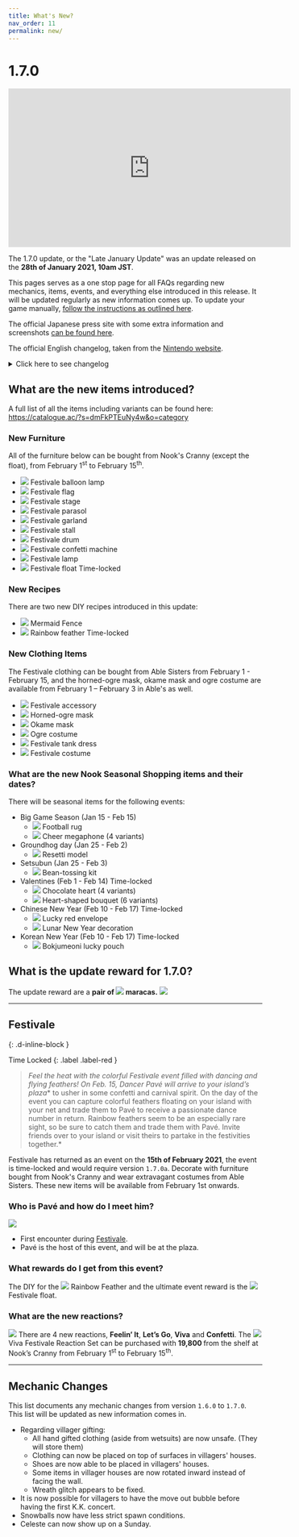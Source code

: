 ```yaml
---
title: What's New?
nav_order: 11
permalink: new/
---
```



# 1.7.0

<div class="videoWrapper">
    <iframe width="560" height="315" src="https://www.youtube.com/embed/Ck57sOYq7YI" frameborder="0" allow="accelerometer; autoplay; clipboard-write; encrypted-media; gyroscope; picture-in-picture" allowfullscreen></iframe>
</div>

The 1.7.0 update, or the "Late January Update" was an update released on the **28th of January 2021, 10am JST**.    

This pages serves as a one stop page for all FAQs regarding new mechanics, items, events, and everything else introduced in this release. It will be updated regularly as new information comes up. To update your game manually, [follow the instructions as outlined here](/acnhfaq/misc/#how-do-i-manually-update-my-acnh-game).

The official Japanese press site with some extra information and screenshots [can be found here](https://topics.nintendo.co.jp/article/703cc041-e5ff-4399-b70b-33fe7e4f49d9).

The official English changelog, taken from the [Nintendo website](https://en-americas-support.nintendo.com/app/answers/detail/a_id/49112/~/how-to-update-animal-crossing%3A-new-horizons#v170).

<details>
    <summary>Click here to see changelog</summary>  

<b>Ver. 1.7.0 (Released January 27, 2021)</b><br>
The software has been updated if you see “Ver. 1.7.0” in the upper-right corner of the title screen.

<b>General updates</b>

<ul>
    <li>A seasonal event, Festivale, has been added.</li>
    <li>The following content has also been added:</li>
        <ul>
            <li>Additional limited-time seasonal items from Nook Shopping.</li>
        </ul>
</ul>

<b>Fixed issues</b>

<ul>
    <li>Fixed an issue preventing players from receiving the mermaid fence recipe from Pascal.</li>
    <li>Other adjustments and corrections were made to improve the game play experience. </li>
</ul>    

</details>

## What are the new items introduced?
A full list of all the items including variants can be found here:   
<https://catalogue.ac/?s=dmFkPTEuNy4w&o=category>

### New Furniture
All of the furniture below can be bought from Nook's Cranny (except the float), from February 1<sup>st</sup> to February 15<sup>th</sup>.
- <span><img src="https://alexislours.github.io/img/FtrIcon/FtrCarnivalBalloon_Remake_0_0.png" id="inv-icon"></span> Festivale balloon lamp
- <span><img src="https://alexislours.github.io/img/FtrIcon/FtrCarnivalFlag_Remake_0_0.png" id="inv-icon"></span> Festivale flag
- <span><img src="https://alexislours.github.io/img/FtrIcon/FtrCarnivalStage_Remake_0_0.png" id="inv-icon"></span> Festivale stage
- <span><img src="https://alexislours.github.io/img/FtrIcon/FtrCarnivalParasol_Remake_0_0.png" id="inv-icon"></span> Festivale parasol
- <span><img src="https://alexislours.github.io/img/FtrIcon/FtrCarnivalDecoration_Remake_0_0.png" id="inv-icon"></span> Festivale garland
- <span><img src="https://alexislours.github.io/img/FtrIcon/FtrCarnivalStall_Remake_0_0.png" id="inv-icon"></span> Festivale stall
- <span><img src="https://alexislours.github.io/img/FtrIcon/FtrCarnivalSurdo_Remake_0_0.png" id="inv-icon"></span> Festivale drum
- <span><img src="https://alexislours.github.io/img/FtrIcon/FtrCarnivalConfetti_Remake_0_0.png" id="inv-icon"></span> Festivale confetti machine
- <span><img src="https://alexislours.github.io/img/FtrIcon/FtrCarnivalLantern_Remake_0_0.png" id="inv-icon"></span> Festivale lamp
- <span><img src="https://alexislours.github.io/img/FtrIcon/FtrCarnivalFloat.png" id="inv-icon"></span> Festivale float <span class="label label-red">Time-locked</span>

### New Recipes
There are two new DIY recipes introduced in this update:
- <span><img src="https://alexislours.github.io/img/FtrIcon/ItemFenceMermaid.png" id="inv-icon"></span> Mermaid Fence
- <span><img src="https://alexislours.github.io/img/FtrIcon/FeatherRainbow.png" id="inv-icon"></span> Rainbow feather <span class="label label-red">Time-locked</span>

### New Clothing Items
The Festivale clothing can be bought from Able Sisters from February 1 - February 15, and the horned-ogre mask, okame mask and ogre costume are available from February 1 – February 3 in Able's as well.
- <span><img src="https://alexislours.github.io/img/FtrIcon/CapOrnamentTSamba3.png" id="inv-icon"></span> Festivale accessory 
- <span><img src="https://alexislours.github.io/img/FtrIcon/CapMaskOgre1.png" id="inv-icon"></span> Horned-ogre mask
- <span><img src="https://alexislours.github.io/img/FtrIcon/CapMaskOkame0.png" id="inv-icon"></span> Okame mask
- <span><img src="https://alexislours.github.io/img/FtrIcon/TopsTexOnepieceOverallLOgre1.png" id="inv-icon"></span> Ogre costume
- <span><img src="https://alexislours.github.io/img/FtrIcon/TopsTexOnepieceBoxNSamba1.png" id="inv-icon"></span> Festivale tank dress
- <span><img src="https://alexislours.github.io/img/FtrIcon/TopsTexOnepieceSalopetteLCarnival3.png" id="inv-icon"></span> Festivale costume

### What are the new Nook Seasonal Shopping items and their dates?
There will be seasonal items for the following events:
- Big Game Season (Jan 15 - Feb 15)
    - <span><img src="https://alexislours.github.io/img/FtrIcon/RugOtherFootballM00.png" id="inv-icon"></span> Football rug
    - <span><img src="https://alexislours.github.io/img/FtrIcon/ToolMegaphone0.png" id="inv-icon"></span> Cheer megaphone (4 variants)
- Groundhog day (Jan 25 - Feb 2)
    - <span><img src="https://alexislours.github.io/img/FtrIcon/FtrConstructFigure.png" id="inv-icon"></span> Resetti model
- Setsubun (Jan 25 - Feb 3)
    - <span><img src="https://alexislours.github.io/img/FtrIcon/ToolSoy0.png" id="inv-icon"></span> Bean-tossing kit
- Valentines (Feb 1 - Feb 14) <span class="label label-red">Time-locked</span>
    - <span><img src="https://alexislours.github.io/img/FtrIcon/FtrChocolateHeart_Remake_0_0.png" id="inv-icon"></span> Chocolate heart (4 variants)
    - <span><img src="https://alexislours.github.io/img/FtrIcon/FtrRosebouquetHeart_Remake_0_0.png" id="inv-icon"></span> Heart-shaped bouquet (6 variants)
- Chinese New Year (Feb 10 - Feb 17) <span class="label label-red">Time-locked</span>
    - <span><img src="https://alexislours.github.io/img/FtrIcon/OtoshidamaCh.png" id="inv-icon"></span> Lucky red envelope
    - <span><img src="https://alexislours.github.io/img/FtrIcon/FtrDoorOrnamentShunsetsu.png" id="inv-icon"></span> Lunar New Year decoration
- Korean New Year (Feb 10 - Feb 17) <span class="label label-red">Time-locked</span>
    - <span><img src="https://alexislours.github.io/img/FtrIcon/OtoshidamaKr.png" id="inv-icon"></span> Bokjumeoni lucky pouch

## What is the update reward for 1.7.0?
The update reward are a **pair of <span><img src="https://alexislours.github.io/img/FtrIcon/ToolMaracasCarnival.png" id="inv-icon"></span> maracas.**
![](https://topics-cdn.nintendo.co.jp/image/2021/01/18053654163662/800/19409_20.jpg)

* * *
## Festivale
{: .d-inline-block }

Time Locked
{: .label .label-red }

> *Feel the heat with the colorful Festivale event filled with dancing and flying feathers! On Feb. 15, Dancer Pavé will arrive to your island’s plaza** to usher in some confetti and carnival spirit. On the day of the event you can capture colorful feathers floating on your island with your net and trade them to Pavé to receive a passionate dance number in return. Rainbow feathers seem to be an especially rare sight, so be sure to catch them and trade them with Pavé. Invite friends over to your island or visit theirs to partake in the festivities together.*

Festivale has returned as an event on the **15th of February 2021**, the event is time-locked and would require version `1.7.0a`. Decorate with furniture bought from Nook's Cranny and wear extravagant costumes from Able Sisters. These new items will be available from February 1st onwards.

### Who is Pavé and how do I meet him?
<div class="content">
    <img src="/acnhfaq/assets/NPCPortrait/pck.png">
    <div class="details">
    <ul>
        <li>First encounter during <a href="/acnhfaq/events/#festivale-mardi-gras">Festivale</a>. </li>
        <li>Pavé is the host of this event, and will be at the plaza.</li>
    </ul>
    </div>
</div> 

### What rewards do I get from this event?
The DIY for the <span><img src="https://alexislours.github.io/img/FtrIcon/FeatherRainbow.png" id="inv-icon"></span> Rainbow Feather and the ultimate event reward is the <span><img src="https://alexislours.github.io/img/FtrIcon/FtrCarnivalFloat.png" id="inv-icon"></span> Festivale float.

### What are the new reactions?
![](https://topics-cdn.nintendo.co.jp/image/2021/01/12103610731822/800/19409_09.jpg)
There are 4 new reactions, **Feelin’ It**, **Let’s Go**, **Viva** and **Confetti**. The <span><img src="https://alexislours.github.io/img/FtrIcon/HowtoBookReactionCarnival.png" id="inv-icon"></span> Viva Festivale Reaction Set can be purchased with **19,800 <span class="icon-Bells"></span>** from the shelf at Nook’s Cranny from February 1<sup>st</sup> to February 15<sup>th</sup>.

* * *

## Mechanic Changes
This list documents any mechanic changes from version `1.6.0` to `1.7.0`. This list will be updated as new information comes in.
- Regarding villager gifting:
    - All hand gifted clothing (aside from wetsuits) are now unsafe. (They will store them)
    - Clothing can now be placed on top of surfaces in villagers' houses. 
    - Shoes are now able to be placed in villagers' houses.
    - Some items in villager houses are now rotated inward instead of facing the wall.
    - Wreath glitch appears to be fixed.
- It is now possible for villagers to have the move out bubble before having the first K.K. concert.
- Snowballs now have less strict spawn conditions. 
- Celeste can now show up on a Sunday.